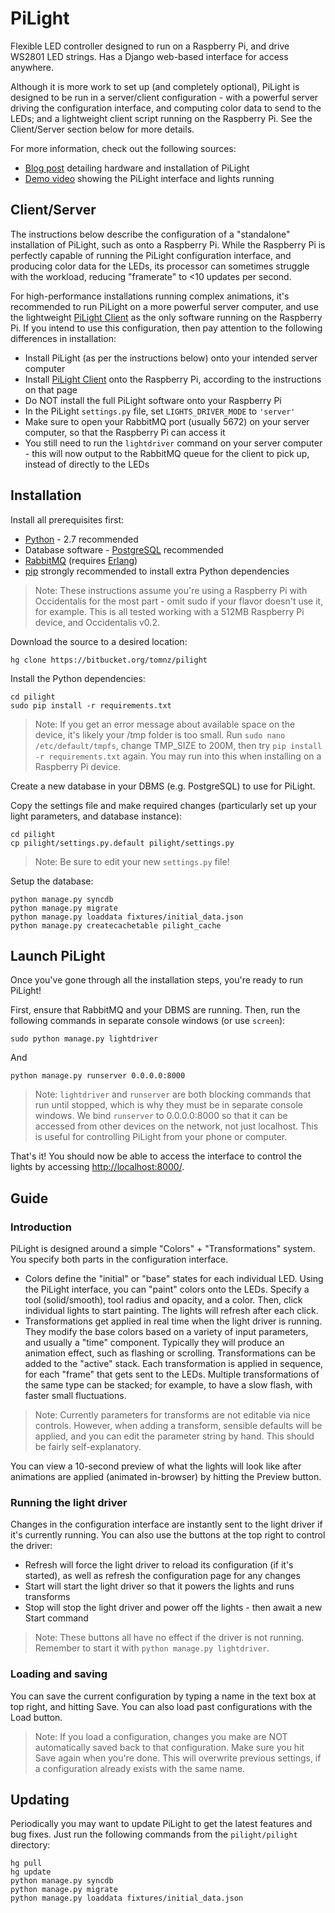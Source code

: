 PiLight
=======

Flexible LED controller designed to run on a Raspberry Pi, and drive WS2801 LED strings. Has a Django web-based interface for access anywhere.

Although it is more work to set up (and completely optional), PiLight is designed to be run in a server/client configuration - with a powerful server driving the configuration interface, and computing color data to send to the LEDs; and a lightweight client script running on the Raspberry Pi. See the Client/Server section below for more details.

For more information, check out the following sources:

* [Blog post](http://tom.net.nz/2013/10/pilight/) detailing hardware and installation of PiLight
* [Demo video](http://www.youtube.com/watch?v=ohJMUAsssQw) showing the PiLight interface and lights running


Client/Server
-------------

The instructions below describe the configuration of a "standalone" installation of PiLight, such as onto a Raspberry Pi. While the Raspberry Pi is perfectly capable of running the PiLight configuration interface, and producing color data for the LEDs, its processor can sometimes struggle with the workload, reducing "framerate" to <10 updates per second.

For high-performance installations running complex animations, it's recommended to run PiLight on a more powerful server computer, and use the lightweight [PiLight Client](https://bitbucket.org/tomnz/pilight-client) as the only software running on the Raspberry Pi. If you intend to use this configuration, then pay attention to the following differences in installation:

* Install PiLight (as per the instructions below) onto your intended server computer
* Install [PiLight Client](https://bitbucket.org/tomnz/pilight-client) onto the Raspberry Pi, according to the instructions on that page
* Do NOT install the full PiLight software onto your Raspberry Pi
* In the PiLight `settings.py` file, set `LIGHTS_DRIVER_MODE` to `'server'`
* Make sure to open your RabbitMQ port (usually 5672) on your server computer, so that the Raspberry Pi can access it
* You still need to run the `lightdriver` command on your server computer - this will now output to the RabbitMQ queue for the client to pick up, instead of directly to the LEDs


Installation
------------

Install all prerequisites first:

* [Python](http://www.python.org/download/) - 2.7 recommended
* Database software - [PostgreSQL](http://www.postgresql.org/download/) recommended
* [RabbitMQ](http://www.rabbitmq.com/download.html) (requires [Erlang](http://www.erlang.org/download.html))
* [pip](https://pypi.python.org/pypi/pip/) strongly recommended to install extra Python dependencies

> Note: These instructions assume you're using a Raspberry Pi with Occidentalis for the most part - omit sudo if your flavor doesn't use it, for example. This is all tested working with a 512MB Raspberry Pi device, and Occidentalis v0.2.

Download the source to a desired location:

    hg clone https://bitbucket.org/tomnz/pilight

Install the Python dependencies:

    cd pilight
    sudo pip install -r requirements.txt

> Note: If you get an error message about available space on the device, it's likely your /tmp folder is too small. Run `sudo nano /etc/default/tmpfs`, change TMP_SIZE to 200M, then try `pip install -r requirements.txt` again. You may run into this when installing on a Raspberry Pi device.

Create a new database in your DBMS (e.g. PostgreSQL) to use for PiLight.

Copy the settings file and make required changes (particularly set up your light parameters, and database instance):

    cd pilight
    cp pilight/settings.py.default pilight/settings.py

> Note: Be sure to edit your new `settings.py` file!

Setup the database:

    python manage.py syncdb
    python manage.py migrate
    python manage.py loaddata fixtures/initial_data.json
    python manage.py createcachetable pilight_cache


Launch PiLight
--------------

Once you've gone through all the installation steps, you're ready to run PiLight!

First, ensure that RabbitMQ and your DBMS are running. Then, run the following commands in separate console windows (or use `screen`):

    sudo python manage.py lightdriver

And

    python manage.py runserver 0.0.0.0:8000

> Note: `lightdriver` and `runserver` are both blocking commands that run until stopped, which is why they must be in separate console windows. We bind `runserver` to 0.0.0.0:8000 so that it can be accessed from other devices on the network, not just localhost. This is useful for controlling PiLight from your phone or computer.

That's it! You should now be able to access the interface to control the lights by accessing [http://localhost:8000/](http://localhost:8000/).


Guide
-----

### Introduction

PiLight is designed around a simple "Colors" + "Transformations" system. You specify both parts in the configuration interface.

* Colors define the "initial" or "base" states for each individual LED. Using the PiLight interface, you can "paint" colors onto the LEDs. Specify a tool (solid/smooth), tool radius and opacity, and a color. Then, click individual lights to start painting. The lights will refresh after each click.
* Transformations get applied in real time when the light driver is running. They modify the base colors based on a variety of input parameters, and usually a "time" component. Typically they will produce an animation effect, such as flashing or scrolling. Transformations can be added to the "active" stack. Each transformation is applied in sequence, for each "frame" that gets sent to the LEDs. Multiple transformations of the same type can be stacked; for example, to have a slow flash, with faster small fluctuations.

> Note: Currently parameters for transforms are not editable via nice controls. However, when adding a transform, sensible defaults will be applied, and you can edit the parameter string by hand. This should be fairly self-explanatory.

You can view a 10-second preview of what the lights will look like after animations are applied (animated in-browser) by hitting the Preview button.

### Running the light driver

Changes in the configuration interface are instantly sent to the light driver if it's currently running. You can also use the buttons at the top right to control the driver:

* Refresh will force the light driver to reload its configuration (if it's started), as well as refresh the configuration page for any changes
* Start will start the light driver so that it powers the lights and runs transforms
* Stop will stop the light driver and power off the lights - then await a new Start command

> Note: These buttons all have no effect if the driver is not running. Remember to start it with `python manage.py lightdriver`.

### Loading and saving

You can save the current configuration by typing a name in the text box at top right, and hitting Save. You can also load past configurations with the Load button.

> Note: If you load a configuration, changes you make are NOT automatically saved back to that configuration. Make sure you hit Save again when you're done. This will overwrite previous settings, if a configuration already exists with the same name.


Updating
--------

Periodically you may want to update PiLight to get the latest features and bug fixes. Just run the following commands from the `pilight/pilight` directory:

    hg pull
    hg update
    python manage.py syncdb
    python manage.py migrate
    python manage.py loaddata fixtures/initial_data.json